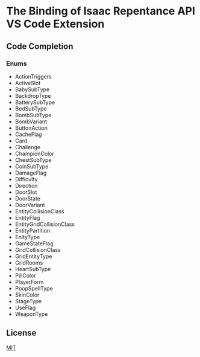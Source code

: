 # The Binding of Isaac Repentance API VS Code Extension
## Code Completion
### Enums
- ActionTriggers
- ActiveSlot
- BabySubType
- BackdropType
- BatterySubType
- BedSubType
- BombSubType
- BombVariant
- ButtonAction
- CacheFlag
- Card
- Challenge
- ChampionColor
- ChestSubType
- CoinSubType
- DamageFlag
- Difficulty
- Direction
- DoorSlot
- DoorState
- DoorVariant
- EntityCollisionClass
- EntityFlag
- EntityGridCollisionClass
- EntityPartition
- EnityType
- GameStateFlag
- GridCollisionClass
- GridEntityType
- GridRooms
- HeartSubType
- PillColor
- PlayerForm
- PoopSpellType
- SkinColor
- StageType
- UseFlag
- WeaponType

## License
[MIT](https://github.com/MochicStudio/isaac-repentance-vscode-ext/blob/master/LICENSE)